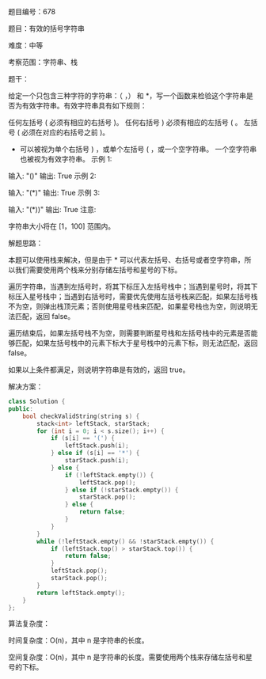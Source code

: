 题目编号：678

题目：有效的括号字符串

难度：中等

考察范围：字符串、栈

题干：

给定一个只包含三种字符的字符串：（ ，） 和 *，写一个函数来检验这个字符串是否为有效字符串。有效字符串具有如下规则：

任何左括号 ( 必须有相应的右括号 )。
任何右括号 ) 必须有相应的左括号 ( 。
左括号 ( 必须在对应的右括号之前 )。
* 可以被视为单个右括号 ) ，或单个左括号 ( ，或一个空字符串。
一个空字符串也被视为有效字符串。
示例 1:

输入: "()"
输出: True
示例 2:

输入: "(*)"
输出: True
示例 3:

输入: "(*))"
输出: True
注意:

字符串大小将在 [1，100] 范围内。

解题思路：

本题可以使用栈来解决，但是由于 * 可以代表左括号、右括号或者空字符串，所以我们需要使用两个栈来分别存储左括号和星号的下标。

遍历字符串，当遇到左括号时，将其下标压入左括号栈中；当遇到星号时，将其下标压入星号栈中；当遇到右括号时，需要优先使用左括号栈来匹配，如果左括号栈不为空，则弹出栈顶元素；否则使用星号栈来匹配，如果星号栈也为空，则说明无法匹配，返回 false。

遍历结束后，如果左括号栈不为空，则需要判断星号栈和左括号栈中的元素是否能够匹配，如果左括号栈中的元素下标大于星号栈中的元素下标，则无法匹配，返回 false。

如果以上条件都满足，则说明字符串是有效的，返回 true。

解决方案：

```cpp
class Solution {
public:
    bool checkValidString(string s) {
        stack<int> leftStack, starStack;
        for (int i = 0; i < s.size(); i++) {
            if (s[i] == '(') {
                leftStack.push(i);
            } else if (s[i] == '*') {
                starStack.push(i);
            } else {
                if (!leftStack.empty()) {
                    leftStack.pop();
                } else if (!starStack.empty()) {
                    starStack.pop();
                } else {
                    return false;
                }
            }
        }
        while (!leftStack.empty() && !starStack.empty()) {
            if (leftStack.top() > starStack.top()) {
                return false;
            }
            leftStack.pop();
            starStack.pop();
        }
        return leftStack.empty();
    }
};
```

算法复杂度：

时间复杂度：O(n)，其中 n 是字符串的长度。

空间复杂度：O(n)，其中 n 是字符串的长度。需要使用两个栈来存储左括号和星号的下标。